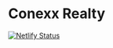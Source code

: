# Conexx Realty
[![Netlify Status](https://api.netlify.com/api/v1/badges/19b3200c-db18-47ea-b398-158f2f16f316/deploy-status)](https://app.netlify.com/sites/conexxrealty/deploys)
